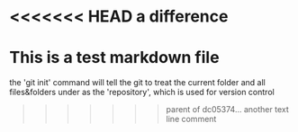 <<<<<<< HEAD
a difference 
=======
This is a test markdown file
============================
the 'git init' command will tell the git to treat the current folder and all files&folders under as the 'repository', which is used for version control
>>>>>>> parent of dc05374... another text line comment

